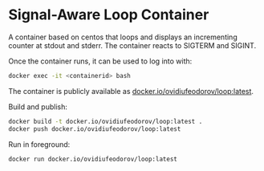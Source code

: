 # Signal-Aware Loop Container    

A container based on centos that loops and displays an incrementing counter at stdout and stderr. The container
reacts to SIGTERM and SIGINT.
 
Once the container runs, it can be used to log into with: 

```bash
docker exec -it <containerid> bash
```
  
The container is publicly available as [docker.io/ovidiufeodorov/loop:latest](https://hub.docker.com/r/ovidiufeodorov/loop).

Build and publish:

```bash
docker build -t docker.io/ovidiufeodorov/loop:latest .
docker push docker.io/ovidiufeodorov/loop:latest
```

Run in foreground: 

```bash
docker run docker.io/ovidiufeodorov/loop:latest
```


  